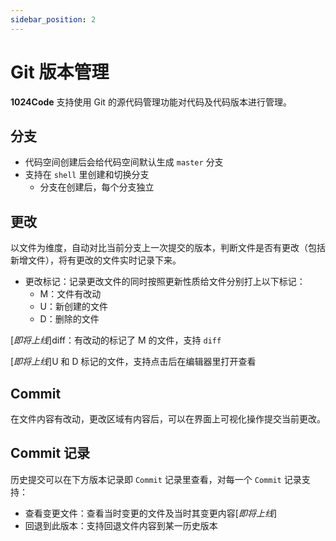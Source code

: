 ```yaml
---
sidebar_position: 2
---
```


# Git 版本管理

**1024Code** 支持使用 Git 的源代码管理功能对代码及代码版本进行管理。
## 分支

* 代码空间创建后会给代码空间默认生成 `master` 分支
* 支持在 `shell` 里创建和切换分支
  * 分支在创建后，每个分支独立
## 更改

以文件为维度，自动对比当前分支上一次提交的版本，判断文件是否有更改（包括新增文件），将有更改的文件实时记录下来。

* 更改标记：记录更改文件的同时按照更新性质给文件分别打上以下标记：
  - M：文件有改动
  - U：新创建的文件
  - D：删除的文件

[*即将上线*]diff：有改动的标记了 M 的文件，支持 `diff`

[*即将上线*]U 和 D 标记的文件，支持点击后在编辑器里打开查看
## Commit

在文件内容有改动，更改区域有内容后，可以在界面上可视化操作提交当前更改。
## Commit 记录

历史提交可以在下方版本记录即 `Commit` 记录里查看，对每一个 `Commit` 记录支持：
* 查看变更文件：查看当时变更的文件及当时其变更内容[*即将上线*]
* 回退到此版本：支持回退文件内容到某一历史版本
